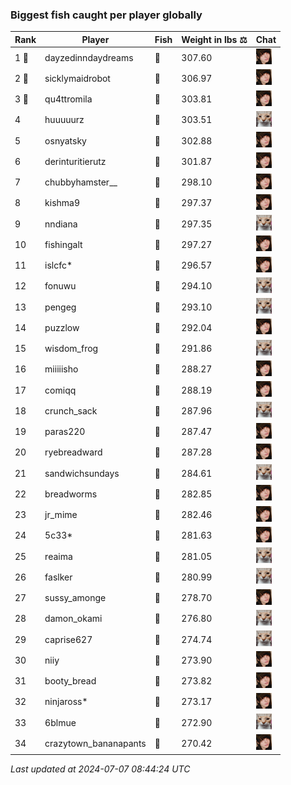 ### Biggest fish caught per player globally
| Rank | Player | Fish | Weight in lbs ⚖️ | Chat |
|------|--------|-----------|---------|-------|
| 1 🥇  | dayzedinndaydreams | 🦑 | 307.60 | ![breadworms](https://raw.githubusercontent.com/blableblup/gofish/main/images/players/breadworms.png) |
| 2 🥈  | sicklymaidrobot | 🦑 | 306.97 | ![breadworms](https://raw.githubusercontent.com/blableblup/gofish/main/images/players/breadworms.png) |
| 3 🥉  | qu4ttromila | 🐳 | 303.81 | ![breadworms](https://raw.githubusercontent.com/blableblup/gofish/main/images/players/breadworms.png) |
| 4  | huuuuurz | 🐳 | 303.51 | ![psp1g](https://raw.githubusercontent.com/blableblup/gofish/main/images/players/psp1g.png) |
| 5  | osnyatsky | 🐳 | 302.88 | ![breadworms](https://raw.githubusercontent.com/blableblup/gofish/main/images/players/breadworms.png) |
| 6  | derinturitierutz | 🐳 | 301.87 | ![breadworms](https://raw.githubusercontent.com/blableblup/gofish/main/images/players/breadworms.png) |
| 7  | chubbyhamster__ | 🐳 | 298.10 | ![breadworms](https://raw.githubusercontent.com/blableblup/gofish/main/images/players/breadworms.png) |
| 8  | kishma9 | 🐳 | 297.37 | ![breadworms](https://raw.githubusercontent.com/blableblup/gofish/main/images/players/breadworms.png) |
| 9  | nndiana | 🐳 | 297.35 | ![psp1g](https://raw.githubusercontent.com/blableblup/gofish/main/images/players/psp1g.png) |
| 10  | fishingalt | 🐳 | 297.27 | ![breadworms](https://raw.githubusercontent.com/blableblup/gofish/main/images/players/breadworms.png) |
| 11  | islcfc* | 🐳 | 296.57 | ![breadworms](https://raw.githubusercontent.com/blableblup/gofish/main/images/players/breadworms.png) |
| 12  | fonuwu | 🐳 | 294.10 | ![psp1g](https://raw.githubusercontent.com/blableblup/gofish/main/images/players/psp1g.png) |
| 13  | pengeg | 🐳 | 293.10 | ![psp1g](https://raw.githubusercontent.com/blableblup/gofish/main/images/players/psp1g.png) |
| 14  | puzzlow | 🐳 | 292.04 | ![breadworms](https://raw.githubusercontent.com/blableblup/gofish/main/images/players/breadworms.png) |
| 15  | wisdom_frog | 🐳 | 291.86 | ![psp1g](https://raw.githubusercontent.com/blableblup/gofish/main/images/players/psp1g.png) |
| 16  | miiiiisho | 🦈 | 288.27 | ![breadworms](https://raw.githubusercontent.com/blableblup/gofish/main/images/players/breadworms.png) |
| 17  | comiqq | 🐳 | 288.19 | ![breadworms](https://raw.githubusercontent.com/blableblup/gofish/main/images/players/breadworms.png) |
| 18  | crunch_sack | 🐳 | 287.96 | ![psp1g](https://raw.githubusercontent.com/blableblup/gofish/main/images/players/psp1g.png) |
| 19  | paras220 | 🐳 | 287.47 | ![breadworms](https://raw.githubusercontent.com/blableblup/gofish/main/images/players/breadworms.png) |
| 20  | ryebreadward | 🐳 | 287.28 | ![breadworms](https://raw.githubusercontent.com/blableblup/gofish/main/images/players/breadworms.png) |
| 21  | sandwichsundays | 🐉 | 284.61 | ![psp1g](https://raw.githubusercontent.com/blableblup/gofish/main/images/players/psp1g.png) |
| 22  | breadworms | 🐳 | 282.85 | ![breadworms](https://raw.githubusercontent.com/blableblup/gofish/main/images/players/breadworms.png) |
| 23  | jr_mime | 🦑 | 282.46 | ![breadworms](https://raw.githubusercontent.com/blableblup/gofish/main/images/players/breadworms.png) |
| 24  | 5c33* | 🐉 | 281.63 | ![breadworms](https://raw.githubusercontent.com/blableblup/gofish/main/images/players/breadworms.png) |
| 25  | reaima | 🐳 | 281.05 | ![psp1g](https://raw.githubusercontent.com/blableblup/gofish/main/images/players/psp1g.png) |
| 26  | faslker | 🐳 | 280.99 | ![psp1g](https://raw.githubusercontent.com/blableblup/gofish/main/images/players/psp1g.png) |
| 27  | sussy_amonge | 🐉 | 278.70 | ![breadworms](https://raw.githubusercontent.com/blableblup/gofish/main/images/players/breadworms.png) |
| 28  | damon_okami | 🐉 | 276.80 | ![psp1g](https://raw.githubusercontent.com/blableblup/gofish/main/images/players/psp1g.png) |
| 29  | caprise627 | 🐳 | 274.74 | ![psp1g](https://raw.githubusercontent.com/blableblup/gofish/main/images/players/psp1g.png) |
| 30  | niiy | 🐳 | 273.90 | ![breadworms](https://raw.githubusercontent.com/blableblup/gofish/main/images/players/breadworms.png) |
| 31  | booty_bread | 🐉 | 273.82 | ![breadworms](https://raw.githubusercontent.com/blableblup/gofish/main/images/players/breadworms.png) |
| 32  | ninjaross* | 🦑 | 273.17 | ![breadworms](https://raw.githubusercontent.com/blableblup/gofish/main/images/players/breadworms.png) |
| 33  | 6blmue | 🐳 | 272.90 | ![psp1g](https://raw.githubusercontent.com/blableblup/gofish/main/images/players/psp1g.png) |
| 34  | crazytown_bananapants | 🦈 | 270.42 | ![breadworms](https://raw.githubusercontent.com/blableblup/gofish/main/images/players/breadworms.png) |

_Last updated at 2024-07-07 08:44:24 UTC_